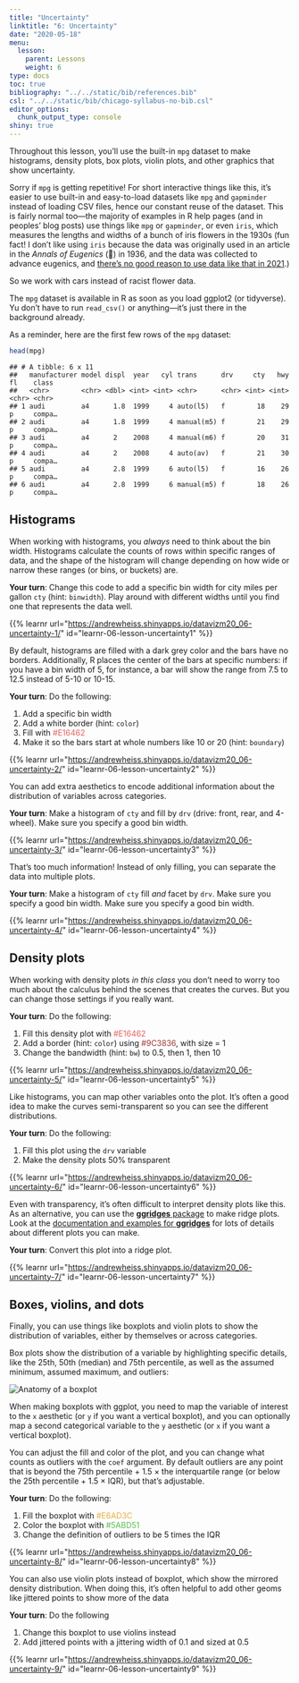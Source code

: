 ```yaml
---
title: "Uncertainty"
linktitle: "6: Uncertainty"
date: "2020-05-18"
menu:
  lesson:
    parent: Lessons
    weight: 6
type: docs
toc: true
bibliography: "../../static/bib/references.bib"
csl: "../../static/bib/chicago-syllabus-no-bib.csl"
editor_options: 
  chunk_output_type: console
shiny: true
---
```


Throughout this lesson, you’ll use the built-in `mpg` dataset to make histograms, density plots, box plots, violin plots, and other graphics that show uncertainty.

Sorry if `mpg` is getting repetitive! For short interactive things like this, it’s easier to use built-in and easy-to-load datasets like `mpg` and `gapminder` instead of loading CSV files, hence our constant reuse of the dataset. This is fairly normal too—the majority of examples in R help pages (and in peoples’ blog posts) use things like `mpg` or `gapminder`, or even `iris`, which measures the lengths and widths of a bunch of iris flowers in the 1930s (fun fact! I don’t like using `iris` because the data was originally used in an article in the *Annals of Eugenics* (😬) in 1936, and the data was collected to advance eugenics, and [there’s no good reason to use data like that in 2021](https://armchairecology.blog/iris-dataset/).)

So we work with cars instead of racist flower data.

The `mpg` dataset is available in R as soon as you load ggplot2 (or tidyverse). Yu don’t have to run `read_csv()` or anything—it’s just there in the background already.

As a reminder, here are the first few rows of the `mpg` dataset:

``` r
head(mpg)
```

    ## # A tibble: 6 x 11
    ##   manufacturer model displ  year   cyl trans      drv     cty   hwy fl    class 
    ##   <chr>        <chr> <dbl> <int> <int> <chr>      <chr> <int> <int> <chr> <chr> 
    ## 1 audi         a4      1.8  1999     4 auto(l5)   f        18    29 p     compa…
    ## 2 audi         a4      1.8  1999     4 manual(m5) f        21    29 p     compa…
    ## 3 audi         a4      2    2008     4 manual(m6) f        20    31 p     compa…
    ## 4 audi         a4      2    2008     4 auto(av)   f        21    30 p     compa…
    ## 5 audi         a4      2.8  1999     6 auto(l5)   f        16    26 p     compa…
    ## 6 audi         a4      2.8  1999     6 manual(m5) f        18    26 p     compa…

## Histograms

When working with histograms, you *always* need to think about the bin width. Histograms calculate the counts of rows within specific ranges of data, and the shape of the histogram will change depending on how wide or narrow these ranges (or bins, or buckets) are.

<div class="puzzle">

**Your turn**: Change this code to add a specific bin width for city miles per gallon `cty` (hint: `binwidth`). Play around with different widths until you find one that represents the data well.

</div>

{{% learnr url="https://andrewheiss.shinyapps.io/datavizm20_06-uncertainty-1/" id="learnr-06-lesson-uncertainty1" %}}

By default, histograms are filled with a dark grey color and the bars have no borders. Additionally, R places the center of the bars at specific numbers: if you have a bin width of 5, for instance, a bar will show the range from 7.5 to 12.5 instead of 5-10 or 10-15.

<div class="puzzle">

**Your turn**: Do the following:

1.  Add a specific bin width
2.  Add a white border (hint: `color`)
3.  Fill with <span style="color: #E16462">\#E16462</span>
4.  Make it so the bars start at whole numbers like 10 or 20 (hint: `boundary`)

</div>

{{% learnr url="https://andrewheiss.shinyapps.io/datavizm20_06-uncertainty-2/" id="learnr-06-lesson-uncertainty2" %}}

You can add extra aesthetics to encode additional information about the distribution of variables across categories.

<div class="puzzle">

**Your turn**: Make a histogram of `cty` and fill by `drv` (drive: front, rear, and 4-wheel). Make sure you specify a good bin width.

</div>

{{% learnr url="https://andrewheiss.shinyapps.io/datavizm20_06-uncertainty-3/" id="learnr-06-lesson-uncertainty3" %}}

That’s too much information! Instead of only filling, you can separate the data into multiple plots.

<div class="puzzle">

**Your turn**: Make a histogram of `cty` fill *and* facet by `drv`. Make sure you specify a good bin width. Make sure you specify a good bin width.

</div>

{{% learnr url="https://andrewheiss.shinyapps.io/datavizm20_06-uncertainty-4/" id="learnr-06-lesson-uncertainty4" %}}

## Density plots

When working with density plots *in this class* you don’t need to worry too much about the calculus behind the scenes that creates the curves. But you can change those settings if you really want.

<div class="puzzle">

**Your turn**: Do the following:

1.  Fill this density plot with <span style="color: #E16462">\#E16462</span>
2.  Add a border (hint: `color`) using <span style="color: #9C3836">\#9C3836</span>, with size = 1
3.  Change the bandwidth (hint: `bw`) to 0.5, then 1, then 10

</div>

{{% learnr url="https://andrewheiss.shinyapps.io/datavizm20_06-uncertainty-5/" id="learnr-06-lesson-uncertainty5" %}}

Like histograms, you can map other variables onto the plot. It’s often a good idea to make the curves semi-transparent so you can see the different distributions.

<div class="puzzle">

**Your turn**: Do the following:

1.  Fill this plot using the `drv` variable
2.  Make the density plots 50% transparent

</div>

{{% learnr url="https://andrewheiss.shinyapps.io/datavizm20_06-uncertainty-6/" id="learnr-06-lesson-uncertainty6" %}}

Even with transparency, it’s often difficult to interpret density plots like this. As an alternative, you can use the [**ggridges** package](https://cran.r-project.org/web/packages/ggridges/vignettes/introduction.html) to make ridge plots. Look at the [documentation and examples for **ggridges**](https://cran.r-project.org/web/packages/ggridges/vignettes/introduction.html) for lots of details about different plots you can make.

<div class="puzzle">

**Your turn**: Convert this plot into a ridge plot.

</div>

{{% learnr url="https://andrewheiss.shinyapps.io/datavizm20_06-uncertainty-7/" id="learnr-06-lesson-uncertainty7" %}}

## Boxes, violins, and dots

Finally, you can use things like boxplots and violin plots to show the distribution of variables, either by themselves or across categories.

Box plots show the distribution of a variable by highlighting specific details, like the 25th, 50th (median) and 75th percentile, as well as the assumed minimum, assumed maximum, and outliers:

![Anatomy of a boxplot](/slides/06-slides_files/figure-html/boxplot-explanation-1.png)

When making boxplots with ggplot, you need to map the variable of interest to the `x` aesthetic (or `y` if you want a vertical boxplot), and you can optionally map a second categorical variable to the `y` aesthetic (or `x` if you want a vertical boxplot).

You can adjust the fill and color of the plot, and you can change what counts as outliers with the `coef` argument. By default outliers are any point that is beyond the 75th percentile + 1.5 × the interquartile range (or below the 25th percentile + 1.5 × IQR), but that’s adjustable.

<div class="puzzle">

**Your turn**: Do the following:

1.  Fill the boxplot with <span style="color: #E6AD3C">\#E6AD3C</span>
2.  Color the boxplot with <span style="color: #5ABD51">\#5ABD51</span>
3.  Change the definition of outliers to be 5 times the IQR

</div>

{{% learnr url="https://andrewheiss.shinyapps.io/datavizm20_06-uncertainty-8/" id="learnr-06-lesson-uncertainty8" %}}

You can also use violin plots instead of boxplot, which show the mirrored density distribution. When doing this, it’s often helpful to add other geoms like jittered points to show more of the data

<div class="puzzle">

**Your turn**: Do the following

1.  Change this boxplot to use violins instead
2.  Add jittered points with a jittering width of 0.1 and sized at 0.5

</div>

{{% learnr url="https://andrewheiss.shinyapps.io/datavizm20_06-uncertainty-9/" id="learnr-06-lesson-uncertainty9" %}}
